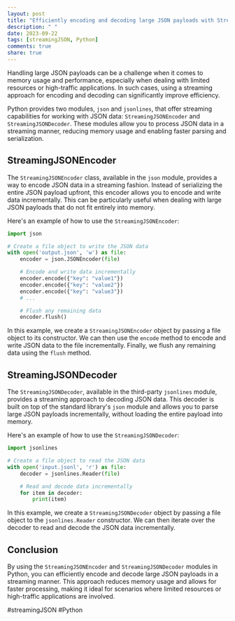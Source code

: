 ```yaml
---
layout: post
title: "Efficiently encoding and decoding large JSON payloads with StreamingJSONEncoder and StreamingJSONDecoder"
description: " "
date: 2023-09-22
tags: [streamingJSON, Python]
comments: true
share: true
---
```


Handling large JSON payloads can be a challenge when it comes to memory usage and performance, especially when dealing with limited resources or high-traffic applications. In such cases, using a streaming approach for encoding and decoding can significantly improve efficiency.

Python provides two modules, `json` and `jsonlines`, that offer streaming capabilities for working with JSON data: `StreamingJSONEncoder` and `StreamingJSONDecoder`. These modules allow you to process JSON data in a streaming manner, reducing memory usage and enabling faster parsing and serialization.

## StreamingJSONEncoder

The `StreamingJSONEncoder` class, available in the `json` module, provides a way to encode JSON data in a streaming fashion. Instead of serializing the entire JSON payload upfront, this encoder allows you to encode and write data incrementally. This can be particularly useful when dealing with large JSON payloads that do not fit entirely into memory.

Here's an example of how to use the `StreamingJSONEncoder`:

```python
import json

# Create a file object to write the JSON data
with open('output.json', 'w') as file:
    encoder = json.JSONEncoder(file)

    # Encode and write data incrementally
    encoder.encode({"key": "value1"})
    encoder.encode({"key": "value2"})
    encoder.encode({"key": "value3"})
    # ...

    # Flush any remaining data
    encoder.flush()
```

In this example, we create a `StreamingJSONEncoder` object by passing a file object to its constructor. We can then use the `encode` method to encode and write JSON data to the file incrementally. Finally, we flush any remaining data using the `flush` method.

## StreamingJSONDecoder

The `StreamingJSONDecoder`, available in the third-party `jsonlines` module, provides a streaming approach to decoding JSON data. This decoder is built on top of the standard library's `json` module and allows you to parse large JSON payloads incrementally, without loading the entire payload into memory.

Here's an example of how to use the `StreamingJSONDecoder`:

```python
import jsonlines

# Create a file object to read the JSON data
with open('input.jsonl', 'r') as file:
    decoder = jsonlines.Reader(file)

    # Read and decode data incrementally
    for item in decoder:
        print(item)
```

In this example, we create a `StreamingJSONDecoder` object by passing a file object to the `jsonlines.Reader` constructor. We can then iterate over the decoder to read and decode the JSON data incrementally.

## Conclusion

By using the `StreamingJSONEncoder` and `StreamingJSONDecoder` modules in Python, you can efficiently encode and decode large JSON payloads in a streaming manner. This approach reduces memory usage and allows for faster processing, making it ideal for scenarios where limited resources or high-traffic applications are involved.

#streamingJSON #Python
